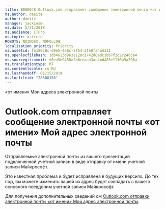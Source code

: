 ```yaml
---
title: 8000048 Outlook.com отправляет сообщение электронной почты «от имени» Мои адреса электронной почты
ms.author: daeite
author: daeite
manager: jackiesm
ms.date: 5/31/2018
ms.audience: ITPro
ms.topic: article
ROBOTS: NOINDEX, NOFOLLOW
localization_priority: Priority
ms.assetid: fe180c8c-d9e5-4a8c-af54-3fe8fa4a4331
ms.openlocfilehash: 1db4613d963e128c1742d8adc1bb7f2c2c246ce4
ms.sourcegitcommit: d6ea5e9458a2b8ceaab3ac4bd483e1130b9a398a
ms.translationtype: MT
ms.contentlocale: ru-RU
ms.lasthandoff: 01/15/2019
ms.locfileid: "28308150"
---
```

«от имени» Мои адреса электронной почты

# <a name="outlookcom-sends-email-on-behalf-of-my-email-address"></a>Outlook.com отправляет сообщение электронной почты «от имени» Мой адрес электронной почты

Отправляемые электронной почты из вашего презентаций подключенной учетной записи в виде отправку от имени учетной записи Майкрософт.
  
Это известная проблема и будет исправлена в будущих версиях. До тех пор, вы можете изменить вашей из адрес будет совпадать с вашего основного псевдоним учетной записи Майкрософт.
  
Для получения дополнительных сведений см [Outlook.com отправки электронной почты «от имени» Мой адрес электронной почты](https://go.microsoft.com/fwlink/p/?linkid=2001600&amp;clcid=0x409).
  

